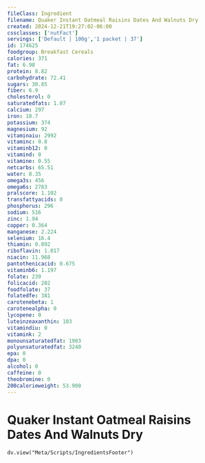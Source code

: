 ```yaml
---
fileClass: Ingredient
filename: Quaker Instant Oatmeal Raisins Dates And Walnuts Dry
created: 2024-12-21T19:27:02-06:00
cssclasses: ['nutFact']
servings: ['Default | 100g','1 packet | 37']
id: 174625
foodgroup: Breakfast Cereals
calories: 371
fat: 6.98
protein: 8.82
carbohydrate: 72.41
sugars: 30.85
fiber: 6.9
cholesterol: 0
saturatedfats: 1.07
calcium: 297
iron: 10.7
potassium: 374
magnesium: 92
vitaminaiu: 2992
vitaminc: 0.8
vitaminb12: 0
vitamind: 0
vitamine: 0.55
netcarbs: 65.51
water: 8.35
omega3s: 456
omega6s: 2783
pralscore: 1.102
transfattyacids: 0
phosphorus: 296
sodium: 516
zinc: 1.94
copper: 0.364
manganese: 2.224
selenium: 16.4
thiamin: 0.892
riboflavin: 1.017
niacin: 11.968
pantothenicacid: 0.675
vitaminb6: 1.197
folate: 239
folicacid: 202
foodfolate: 37
folatedfe: 381
carotenebeta: 1
carotenealpha: 0
lycopene: 0
luteinzeaxanthin: 103
vitamindiu: 0
vitamink: 2
monounsaturatedfat: 1903
polyunsaturatedfat: 3240
epa: 0
dpa: 0
alcohol: 0
caffeine: 0
theobromine: 0
200calorieweight: 53.908
---
```


# Quaker Instant Oatmeal Raisins Dates And Walnuts Dry

```dataviewjs
dv.view("Meta/Scripts/IngredientsFooter")
```
